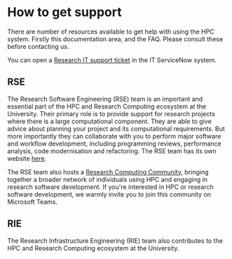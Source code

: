 # How to get support

There are number of resources available to get help with using the HPC system.
Firstly this documentation area, and the FAQ. Please consult these before contacting us.

<!-- - You can contact the Research Computing team via [TEAM - HPC Upgrade - ARC to AIRE](https://teams.microsoft.com/l/team/19%3ASTr5OAmdRtIZDouZIGHsk6oH4XWmyHPU6a1lgtQffRI1%40thread.tacv2/conversations?groupId=94592ead-d37d-42b5-abc8-ca508bf21159&tenantId=bdeaeda8-c81d-45ce-863e-5232a535b7cb)
- The Research Computing team have a [shared e-mail box](mailto:rcteam@leeds.ac.uk). -->

You can open a [Research IT support ticket](https://leeds.service-now.com/it?id=sc_cat_item&sys_id=7587b2530f675f00a82247ece1050eda) in the IT ServiceNow system.

## RSE

The Research Software Engineering (RSE) team is an important and essential part of the HPC and Research Computing ecosystem at the University. Their primary role is to provide support for research projects where there is a large computational component. They are able to give advice about planning your project and its computational requirements. But more importantly they can collaborate with you to perform major software and workflow development, including programming reviews, performance analysis, code modernisation and refactoring. The RSE team has its own website [here](https://arc.leeds.ac.uk/).

The RSE team also hosts a [Research Computing Community](https://teams.microsoft.com/l/team/19%3ADhcafsOyYnWotrwqTZkjDpRhSp7Cemz4qQpZfk7G5v01%40thread.tacv2/conversations?groupId=1ff8cb55-a479-4202-9dc4-a97891c03f42&tenantId=bdeaeda8-c81d-45ce-863e-5232a535b7cb), bringing together a broader network of individuals using HPC and engaging in research software development. If you're interested in HPC or research software development, we warmly invite you to join this community on Microsoft Teams.

## RIE

The Research Infrastructure Engineering (RIE) team also contributes to the HPC and Research Computing ecosystem at the University.

<!-- TODO: What does the RIE team do? -->
<!-- TODO: How to contact the RIE team? -->

